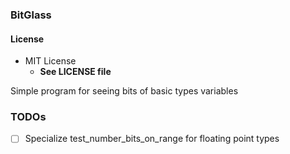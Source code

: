### BitGlass

#### License
- MIT License
   - **See LICENSE file**

Simple program for seeing bits of basic types variables

### TODOs
- [ ] Specialize test_number_bits_on_range for floating point types